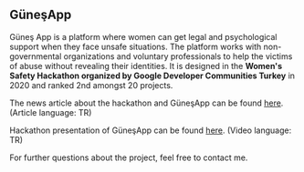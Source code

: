 ## GüneşApp

Güneş App is a platform where women can get legal and psychological support when they face unsafe situations. The platform works with non-governmental organizations and voluntary professionals to help the victims of abuse without revealing their identities. 
It is designed in the **Women's Safety Hackathon organized by Google Developer Communities Turkey** in 2020 and ranked 2nd amongst 20 projects.

The news article about the hackathon and GüneşApp can be found [here](https://webrazzi.com/2020/09/01/google-tarafindan-duzenlenen-women-s-safety-hackathon-da-ilk-3-e-giren-projeler/). (Article language: TR)

Hackathon presentation of GüneşApp can be found [here](https://youtu.be/kk8j0Ca8rRI?t=4419). (Video language: TR)

For further questions about the project, feel free to contact me.
